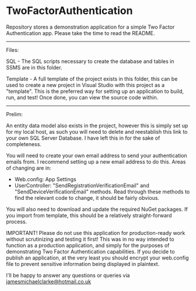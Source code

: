 # TwoFactorAuthentication
Repository stores a demonstration application for a simple Two Factor Authentication app. Please take the time to read the README.

----
Files:

SQL - The SQL scripts necessary to create the database and tables in SSMS are in this folder.

Template - A full template of the project exists in this folder, this can be used to create a new project in Visual Studio with this project as a "template". This is the preferred way for setting up an application to build, run, and test! Once done, you can view the source code within.

----
Prelim:

An entity data model also exists in the project, however this is simply set up for my local host, as such you will need to delete and reestablish this link to your own SQL Server Database. I have left this in for the sake of completeness.

You will need to create your own email address to send your authentication emails from. I recommend setting up a new email address to do this. Areas of changing are in:
- Web.config: App Settings
- UserController: "SendRegistrationVerificationEmail" and "SendDeviceVerificationEmail" methods. Read through these methods to find the relevant code to change, it should be fairly obvious.

You will also need to download and update the required NuGet packages. If you import from template, this should be a relatively straight-forward process.

IMPORTANT! Please do not use this application for production-ready work without scrutinizing and testing it first! This was in no way intended to function as a production application, and simply for the purposes of demonstrating Two Factor Authentication capabilities. If you decide to publish an application, at the very least you should encrypt your web.config file to prevent sensitive information being displayed in plaintext.

I'll be happy to answer any questions or queries via jamesmichaelclarke@hotmail.co.uk
